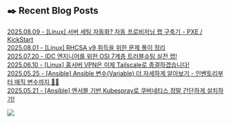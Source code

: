 
## ✒️ Recent Blog Posts
[2025.08.09 - [Linux] 서버 세팅 자동화? 자동 프로비저닝 랩 구축기 - PXE / KickStart](https://jaehyojjang.dev/리눅스서버/리눅스/pxe-kickstart/) <br/>
[2025.08.01 - [Linux] RHCSA v9 취득을 위한 문제 풀이 정리](https://jaehyojjang.dev/리눅스서버/rhcsa/rhcsa-example-01/) <br/>
[2025.07.20 - IDC 엔지니어를 위한 OSI 7계층 트러블슈팅 실전 랩!](https://jaehyojjang.dev/네트워크/eve-ng/idc-osi7-troubleshooting/) <br/>
[2025.06.10 - [Linux] 홈서버 VPN은 이제 Tailscale로 종결하겠습니다!](https://jaehyojjang.dev/리눅스서버/리눅스/tailscale/) <br/>
[2025.05.25 - [Ansible] Ansible 변수(Variable) 더 자세하게 알아보기 - 인벤토리부터 매직 변수까지 🧙‍♂️](https://jaehyojjang.dev/IaC/Ansible/variable-detail/) <br/>
[2025.05.21 - [Ansible] 앤서블 기반 Kubespray로 쿠버네티스 정말 간단하게 설치하기!](https://jaehyojjang.dev/IaC/Ansible/kubespray/) <br/>


<img src="https://img.shields.io/badge/최근%20배포일-2025/08/23_00:25-%23121212?style=flat">